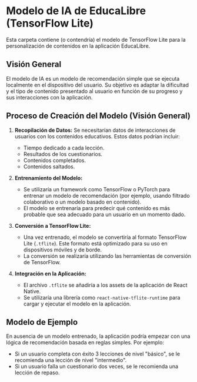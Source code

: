 # Modelo de IA de EducaLibre (TensorFlow Lite)

Esta carpeta contiene (o contendría) el modelo de TensorFlow Lite para la personalización de contenidos en la aplicación EducaLibre.

## Visión General

El modelo de IA es un modelo de recomendación simple que se ejecuta localmente en el dispositivo del usuario. Su objetivo es adaptar la dificultad y el tipo de contenido presentado al usuario en función de su progreso y sus interacciones con la aplicación.

## Proceso de Creación del Modelo (Visión General)

1.  **Recopilación de Datos:** Se necesitarían datos de interacciones de usuarios con los contenidos educativos. Estos datos podrían incluir:
    -   Tiempo dedicado a cada lección.
    -   Resultados de los cuestionarios.
    -   Contenidos completados.
    -   Contenidos saltados.

2.  **Entrenamiento del Modelo:**
    -   Se utilizaría un framework como TensorFlow o PyTorch para entrenar un modelo de recomendación (por ejemplo, usando filtrado colaborativo o un modelo basado en contenido).
    -   El modelo se entrenaría para predecir qué contenido es más probable que sea adecuado para un usuario en un momento dado.

3.  **Conversión a TensorFlow Lite:**
    -   Una vez entrenado, el modelo se convertiría al formato TensorFlow Lite (`.tflite`). Este formato está optimizado para su uso en dispositivos móviles y de borde.
    -   La conversión se realizaría utilizando las herramientas de conversión de TensorFlow.

4.  **Integración en la Aplicación:**
    -   El archivo `.tflite` se añadiría a los assets de la aplicación de React Native.
    -   Se utilizaría una librería como `react-native-tflite-runtime` para cargar y ejecutar el modelo en la aplicación.

## Modelo de Ejemplo

En ausencia de un modelo entrenado, la aplicación podría empezar con una lógica de recomendación basada en reglas simples. Por ejemplo:

-   Si un usuario completa con éxito 3 lecciones de nivel "básico", se le recomienda una lección de nivel "intermedio".
-   Si un usuario falla un cuestionario dos veces, se le recomienda una lección de repaso.

